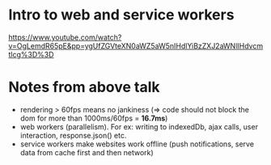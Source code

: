 # Intro to web and service workers
https://www.youtube.com/watch?v=OgLemdR65pE&pp=ygUfZGVteXN0aWZ5aW5nIHdlYiBzZXJ2aWNlIHdvcmtlcg%3D%3D

# Notes from above talk
- rendering > 60fps means no jankiness (=> code should not block the dom for more than 1000ms/60fps = **16.7ms**)
- web workers (parallelism). For ex: writing to indexedDb, ajax calls, user interaction, response.json() etc.
- service workers make websites work offline (push notifications, serve data from cache first and then network)


